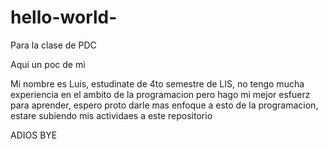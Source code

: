 # hello-world-
Para la clase de PDC

Aqui un poc de mi 

Mi nombre es Luis, estudinate de 4to semestre de LIS, no tengo mucha experiencia en el ambito de la programacion pero hago mi mejor esfuerz para aprender, espero proto darle mas enfoque a  esto de la programacion, estare subiendo mis actividaes a este repositorio

ADIOS BYE 
